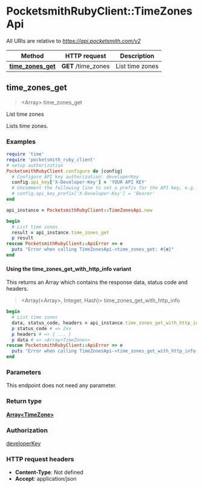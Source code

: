 # PocketsmithRubyClient::TimeZonesApi

All URIs are relative to *https://api.pocketsmith.com/v2*

| Method | HTTP request | Description |
| ------ | ------------ | ----------- |
| [**time_zones_get**](TimeZonesApi.md#time_zones_get) | **GET** /time_zones | List time zones |


## time_zones_get

> <Array<TimeZone>> time_zones_get

List time zones

Lists time zones.

### Examples

```ruby
require 'time'
require 'pocketsmith_ruby_client'
# setup authorization
PocketsmithRubyClient.configure do |config|
  # Configure API key authorization: developerKey
  config.api_key['X-Developer-Key'] = 'YOUR API KEY'
  # Uncomment the following line to set a prefix for the API key, e.g. 'Bearer' (defaults to nil)
  # config.api_key_prefix['X-Developer-Key'] = 'Bearer'
end

api_instance = PocketsmithRubyClient::TimeZonesApi.new

begin
  # List time zones
  result = api_instance.time_zones_get
  p result
rescue PocketsmithRubyClient::ApiError => e
  puts "Error when calling TimeZonesApi->time_zones_get: #{e}"
end
```

#### Using the time_zones_get_with_http_info variant

This returns an Array which contains the response data, status code and headers.

> <Array(<Array<TimeZone>>, Integer, Hash)> time_zones_get_with_http_info

```ruby
begin
  # List time zones
  data, status_code, headers = api_instance.time_zones_get_with_http_info
  p status_code # => 2xx
  p headers # => { ... }
  p data # => <Array<TimeZone>>
rescue PocketsmithRubyClient::ApiError => e
  puts "Error when calling TimeZonesApi->time_zones_get_with_http_info: #{e}"
end
```

### Parameters

This endpoint does not need any parameter.

### Return type

[**Array&lt;TimeZone&gt;**](TimeZone.md)

### Authorization

[developerKey](../README.md#developerKey)

### HTTP request headers

- **Content-Type**: Not defined
- **Accept**: application/json

